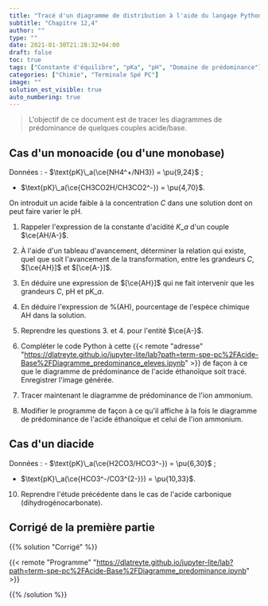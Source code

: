 ```yaml
---
title: "Tracé d'un diagramme de distribution à l'aide du langage Python"
subtitle: "Chapitre 12,4"
author: ""
type: ""
date: 2021-01-30T21:28:32+04:00
draft: false
toc: true
tags: ["Constante d'équilibre", "pKa", "pH", "Domaine de prédominance"]
categories: ["Chimie", "Terminale Spé PC"]
image: ""
solution_est_visible: true
auto_numbering: true
---
```


> L'objectif de ce document est de tracer les diagrammes de prédominance de quelques couples acide/base.

## Cas d'un monoacide (ou d'une monobase)

Données
: - $\text{pK}\_a(\ce{NH4^+/NH3}) = \pu{9,24}$ ;
- $\text{pK}\_a(\ce{CH3CO2H/CH3CO2^-}) = \pu{4,70}$.

On introduit un acide faible à la concentration $C$ dans une solution dont on peut faire varier le pH.

1. Rappeler l'expression de la constante d'acidité $K\_a$ d'un couple $\ce{AH/A-}$.

2. À l'aide d'un tableau d'avancement, déterminer la relation qui existe, quel que soit l'avancement de la transformation, entre les grandeurs $C$, $[\ce{AH}]$ et $[\ce{A-}]$.

3. En déduire une expression de $[\ce{AH}]$ qui ne fait intervenir que les grandeurs $C$, $\text{pH}$ et $\text{pK}\_a$.

4. En déduire l'expression de \%(AH), pourcentage de l'espèce chimique AH dans la solution.

5. Reprendre les questions 3. et 4. pour l'entité $\ce{A-}$.

7. Compléter le code Python à cette {{< remote "adresse" "https://dlatreyte.github.io/jupyter-lite/lab?path=term-spe-pc%2FAcide-Base%2FDiagramme_predominance_eleves.ipynb" >}} de façon à ce que le diagramme de prédominance de l'acide éthanoïque soit tracé.\
Enregistrer l'image générée.

8. Tracer maintenant le diagramme de prédominance de l'ion ammonium.

9. Modifier le programme de façon à ce qu'il affiche à la fois le diagramme de prédominance de l'acide éthanoïque et celui de l'ion ammonium.

## Cas d'un diacide

Données
: - $\text{pK}\_a(\ce{H2CO3/HCO3^-}) = \pu{6,30}$ ;
- $\text{pK}\_a(\ce{HCO3^-/CO3^{2-}}) = \pu{10,33}$.

10. Reprendre l'étude précédente dans le cas de l'acide carbonique (dihydrogénocarbonate).


## Corrigé de la première partie

{{% solution "Corrigé" %}}

{{< remote "Programme" "https://dlatreyte.github.io/jupyter-lite/lab?path=term-spe-pc%2FAcide-Base%2FDiagramme_predominance.ipynb" >}} 

{{% /solution %}}